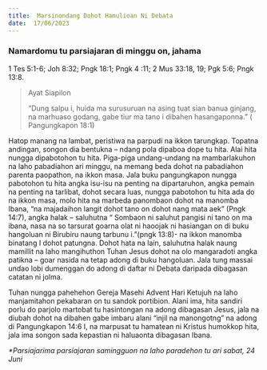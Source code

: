```yaml
---
title:  Marsinondang Dohot Hamulioan Ni Debata
date:  17/06/2023
---
```


### Namardomu tu parsiajaran di minggu on, jahama
1 Tes 5:1-6; Joh 8:32; Pngk 18:1; Pngk  4 :11; 2 Mus 33:18, 19; Pgk 5:6; Pngk 13:8.

> <p>Ayat Siapilon</p>
> “Dung salpu i, huida ma surusuruan na asing tuat sian banua ginjang, na marhuaso godang, gabe tiur ma tano i dibahen hasangaponna.” ( Pangungkapon 18:1)

Hatop manang  na lambat, peristiwa na parpudi na ikkon tarungkap. Topatna andingan, songon dia  bentukna – ndang pola dipaboa dope tu hita. Alai hita nungga dipabotohon tu hita. Piga-piga undang-undang na mambarlakuhon na laho pabadiahon ari minggu, na memang  beda dohot na pabadiahon parenta  paopathon, na ikkon  masa. Jala buku  pangungkapon  nungga pabotohon tu hita  angka  isu-isu na penting na dipartaruhon, angka pemain na penting  na tarlibat, dohot secara luas, nungga pabotohon tu hita ada do na ikkon  masa, molo hita na marbeda  panombaon dohot  na manomba Ibana, “na majadaihon langit dohot tano on dohot  nang  mata aek” (Pngk 14:7), angka halak – saluhutna “ Sombaon ni saluhut pangisi ni tano on ma ibana, nasa na so tarsurat goarna olat ni haoojak ni hasiangan on di buku hangoluan ni Birubiru naung tarbunu i.”(pngk 13:8)-  na ikkon manomba binatang I dohot patungna. Dohot hata na lain, saluhutna halak naung  mamillit na laho mangihuthon Tuhan Jesus dohot na olo mangaradoti angka patikna – goar nasida  na tetap adong di buku  hangoluan. Jala tung  massai undao lobi dumenggan do adong di daftar ni Debata  daripada dibagasan  catatan ni jolma.

Tuhan nungga  pahehehon Gereja Masehi Advent Hari Ketujuh na laho manjamitahon pekabaran on tu sandok portibion. Alani ima, hita sandiri  porlu do parjolo martobat tu hasintongan na adong dibagasan Jesus, jala na diubah dohot na dibahen  gabe imbaru alani “injil na manongotng” na adong di Pangungkapon 14:6 I, na marpusat tu hamatean ni Kristus humokkop hita, jala ima songon sada kepastian ni haluaonta dibagasan  Ibana.

_*Parsiajarima parsiajaran samingguon na laho paradehon tu ari sabat, 24 Juni_